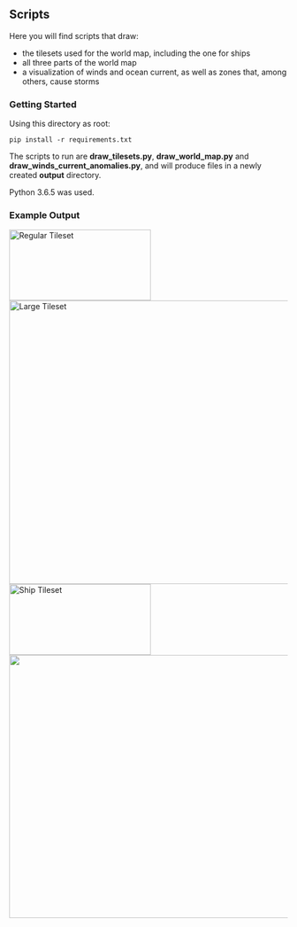 ## Scripts

Here you will find scripts that draw:

* the tilesets used for the world map, including the one for ships
* all three parts of the world map
* a visualization of winds and ocean current, as well as zones that,
among others, cause storms

### Getting Started

Using this directory as root:

    pip install -r requirements.txt

The scripts to run are **draw_tilesets.py**,  **draw_world_map.py** and
**draw_winds_current_anomalies.py**, and will produce files in a newly
created **output** directory.

Python 3.6.5 was used.

### Example Output

<img width="256" height="128" alt="Regular Tileset" src="https://media.githubusercontent.com/media/JohanLi/uncharted-waters-2/readme-assets/regular-tileset.png">

<img width="512" height="512" alt="Large Tileset" src="https://media.githubusercontent.com/media/JohanLi/uncharted-waters-2/readme-assets/large-tileset.png">

<img width="256" height="128" alt="Ship Tileset" src="https://media.githubusercontent.com/media/JohanLi/uncharted-waters-2/readme-assets/ship-tileset.png">

<img width="950" height="475" src="https://media.githubusercontent.com/media/JohanLi/uncharted-waters-2/readme-assets/world-map.png">
